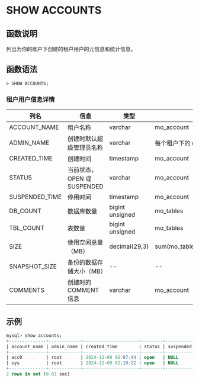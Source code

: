 # **SHOW ACCOUNTS**

## **函数说明**

列出为你的账户下创建的租户用户的元信息和统计信息。

## **函数语法**

```
> SHOW ACCOUNTS;
```

### 租户用户信息详情

| 列名             | 信息                  | 类型              | 数据源头                                         |
| -------------- | ------------------- | --------------- | -------------------------------------------- |
| ACCOUNT_NAME   | 租户名称                | varchar         | mo_account                                   |
| ADMIN_NAME     | 创建时默认超级管理员名称        | varchar         | 每个租户下的 mo_user 表中                               |
| CREATED_TIME        | 创建时间                | timestamp       | mo_account                                   |
| STATUS         | 当前状态，OPEN 或 SUSPENDED | varchar         | mo_account                                   |
| SUSPENDED_TIME | 停用时间                | timestamp       | mo_account                                   |
| DB_COUNT       | 数据库数量               | bigint unsigned | mo_tables                                    |
| TBL_COUNT      | 表数量                 | bigint unsigned | mo_tables                                    |
| SIZE           | 使用空间总量（MB）          | decimal(29,3)   | sum(mo_table_size(mt.reldatabase,mt.relname) |
| SNAPSHOT_SIZE   | 备份的数据存储大小（MB）    | --             | -- |
| COMMENTS        | 创建时的 COMMENT 信息      | varchar         | mo_account                                   |

## **示例**

```sql
mysql> show accounts;
+--------------+------------+---------------------+--------+----------------+----------+-----------+----------+---------------+----------------+
| account_name | admin_name | created_time        | status | suspended_time | db_count | tbl_count | size     | snapshot_size | comments       |
+--------------+------------+---------------------+--------+----------------+----------+-----------+----------+---------------+----------------+
| acc0         | root       | 2024-12-09 06:07:44 | open   | NULL           |        5 |        65 |        0 |             0 |                |
| sys          | root       | 2024-12-09 02:19:22 | open   | NULL           |        7 |       108 | 8.298243 |             0 | system account |
+--------------+------------+---------------------+--------+----------------+----------+-----------+----------+---------------+----------------+
2 rows in set (0.01 sec)
```
